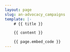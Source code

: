```yaml
---
layout: page 
slug: an-advocacy_campaigns
template: |-
    # {{ title }}

    {{ content }}

    {{ page.embed_code }}
---
```

